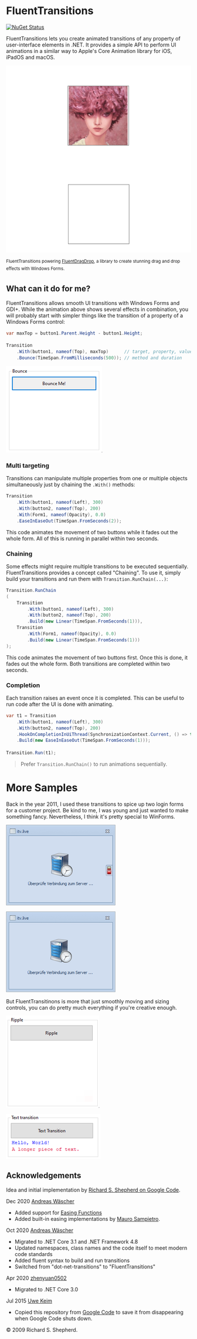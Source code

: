 # FluentTransitions

[![NuGet Status](https://img.shields.io/nuget/v/FluentTransitions.svg)](https://www.nuget.org/packages/FluentTransitions/)

FluentTransitions lets you create animated transitions of any property of user-interface elements in .NET. It provides a simple API to perform UI animations in a similar way to Apple's Core Animation library for iOS, iPadOS and macOS.

![FluentDragDrop effects with FluentTransitions](./doc/Effects.gif)

<sup>FluentTransitions powering [FluentDragDrop](https://github.com/awaescher/FluentDragDrop), a library to create stunning drag and drop effects with Windows Forms.</sup>

## What can it do for me?

FluentTransitions allows smooth UI transitions with Windows Forms and GDI+. While the animation above shows several effects in combination, you will probably start with simpler things like the transition of a property of a Windows Forms control:

```csharp
var maxTop = button1.Parent.Height - button1.Height;

Transition
    .With(button1, nameof(Top), maxTop)      // target, property, value
    .Bounce(TimeSpan.FromMilliseconds(500)); // method and duration
```

![Button drop effect](./doc/button.gif)

### Multi targeting

Transitions can manipulate multiple properties from one or multiple objects simultaneously just by chaining the `.With()` methods:

```csharp
Transition
    .With(button1, nameof(Left), 300)
    .With(button2, nameof(Top), 200)
    .With(Form1, nameof(Opacity), 0.0)
    .EaseInEaseOut(TimeSpan.FromSeconds(2));
```

This code animates the movement of two buttons while it fades out the whole form. All of this is running in parallel within two seconds.

### Chaining

Some effects might require multiple transitions to be executed sequentially. FluentTransitions provides a concept called "Chaining". To use it, simply build your transitions and run them with `Transition.RunChain(...)`:

```csharp
Transition.RunChain
(
    Transition
        .With(button1, nameof(Left), 300)
        .With(button2, nameof(Top), 200)
        .Build(new Linear(TimeSpan.FromSeconds(1))),
    Transition
        .With(Form1, nameof(Opacity), 0.0)
        .Build(new Linear(TimeSpan.FromSeconds(1)))
);
```

This code animates the movement of two buttons first. Once this is done, it fades out the whole form. Both transitions are completed within two seconds.

### Completion

Each transition raises an event once it is completed. This can be useful to run code after the UI is done with animating.

```csharp
var t1 = Transition
    .With(button1, nameof(Left), 300)
    .With(button2, nameof(Top), 200)
    .HookOnCompletionInUiThread(SynchronizationContext.Current, () => this.Close())
    .Build(new EaseInEaseOut(TimeSpan.FromSeconds(1)));
    
Transition.Run(t1);
```

> Prefer `Transition.RunChain()` to run animations sequentially.

# More Samples

Back in the year 2011, I used these transitions to spice up two login forms for a customer project. Be kind to me, I was young and just wanted to make something fancy. Nevertheless, I think it's pretty special to WinForms.

![Login form sample 1](./doc/itv1.gif)

![Login form sample 2](./doc/itv2.gif)

But FluentTransitinons is more that just smoothly moving and sizing controls, you can do pretty much everything if you're creative enough.

![Ripple effect sample](./doc/ripple.gif)

![Text transition sample](./doc/text.gif)

## Acknowledgements

Idea and initial implementation by [Richard S. Shepherd on Google Code](https://code.google.com/p/dot-net-transitions/).

Dec 2020 [Andreas Wäscher](https://github.com/awaescher)
- Added support for [Easing Functions](https://easings.net/)
- Added built-in easing implementations by [Mauro Sampietro](https://www.codeproject.com/Articles/827808/Control-Animation-in-Winforms).

Oct 2020 [Andreas Wäscher](https://github.com/awaescher)
- Migrated to .NET Core 3.1 and .NET Framework 4.8
- Updated namespaces, class names and the code itself to meet modern code standards
- Added fluent syntax to build and run transitions
- Switched from "dot-net-transitions" to "FluentTransitions"

Apr 2020 [zhenyuan0502](https://github.com/zhenyuan0502)
- Migrated to .NET Core 3.0

Jul 2015 [Uwe Keim](https://github.com/UweKeim)
- Copied this repository from [Google Code](https://code.google.com/p/dot-net-transitions/) to save it from disappearing when Google Code shuts down.

&copy; 2009 Richard S. Shepherd.
